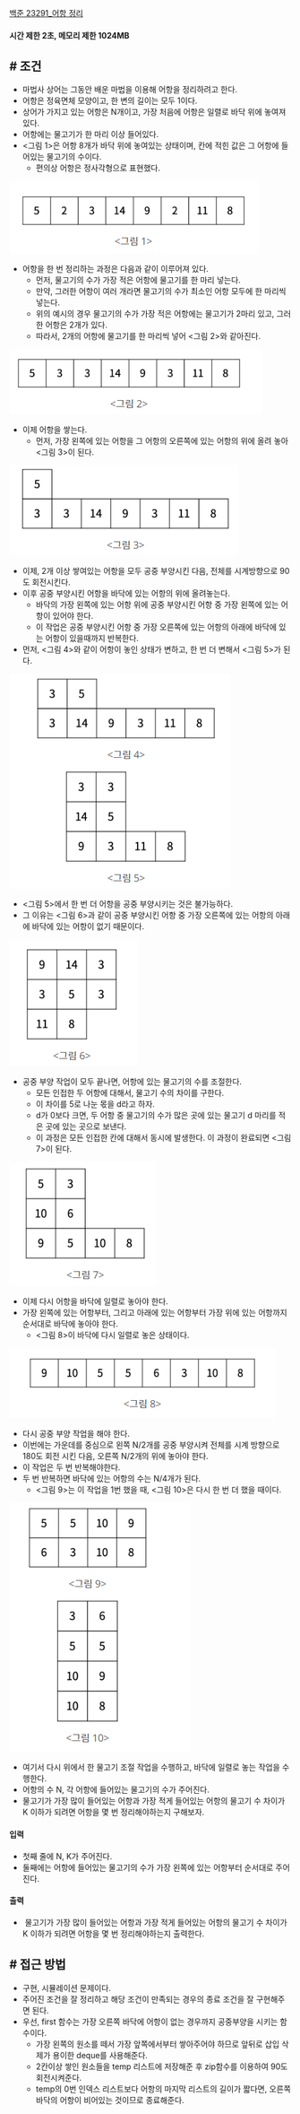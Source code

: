 
[백준 23291_어항 정리](https://www.acmicpc.net/problem/23291)


#### **시간 제한 2초, 메모리 제한 1024MB**

## **# 조건**

- 마법사 상어는 그동안 배운 마법을 이용해 어항을 정리하려고 한다. 
- 어항은 정육면체 모양이고, 한 변의 길이는 모두 1이다. 
- 상어가 가지고 있는 어항은 N개이고, 가장 처음에 어항은 일렬로 바닥 위에 놓여져 있다. 
- 어항에는 물고기가 한 마리 이상 들어있다. 
- <그림 1>은 어항 8개가 바닥 위에 놓여있는 상태이며, 칸에 적힌 값은 그 어항에 들어있는 물고기의 수이다. 
	- 편의상 어항은 정사각형으로 표현했다.

![](assets/Pasted%20image%2020230608191543.png)

- 어항을 한 번 정리하는 과정은 다음과 같이 이루어져 있다.
	- 먼저, 물고기의 수가 가장 적은 어항에 물고기를 한 마리 넣는다. 
	- 만약, 그러한 어항이 여러 개라면 물고기의 수가 최소인 어항 모두에 한 마리씩 넣는다. 
	- 위의 예시의 경우 물고기의 수가 가장 적은 어항에는 물고기가 2마리 있고, 그러한 어항은 2개가 있다. 
	- 따라서, 2개의 어항에 물고기를 한 마리씩 넣어 <그림 2>와 같아진다.

![](assets/Pasted%20image%2020230608191627.png)

- 이제 어항을 쌓는다. 
	- 먼저, 가장 왼쪽에 있는 어항을 그 어항의 오른쪽에 있는 어항의 위에 올려 놓아 <그림 3>이 된다.

![](assets/Pasted%20image%2020230608191643.png)

- 이제, 2개 이상 쌓여있는 어항을 모두 공중 부양시킨 다음, 전체를 시계방향으로 90도 회전시킨다. 
- 이후 공중 부양시킨 어항을 바닥에 있는 어항의 위에 올려놓는다. 
	- 바닥의 가장 왼쪽에 있는 어항 위에 공중 부양시킨 어항 중 가장 왼쪽에 있는 어항이 있어야 한다. 
	- 이 작업은 공중 부양시킨 어항 중 가장 오른쪽에 있는 어항의 아래에 바닥에 있는 어항이 있을때까지 반복한다.
- 먼저, <그림 4>와 같이 어항이 놓인 상태가 변하고, 한 번 더 변해서 <그림 5>가 된다.

![](assets/Pasted%20image%2020230608191816.png)

- <그림 5>에서 한 번 더 어항을 공중 부양시키는 것은 불가능하다. 
- 그 이유는 <그림 6>과 같이 공중 부양시킨 어항 중 가장 오른쪽에 있는 어항의 아래에 바닥에 있는 어항이 없기 때문이다.

![](assets/Pasted%20image%2020230608191855.png)

- 공중 부양 작업이 모두 끝나면, 어항에 있는 물고기의 수를 조절한다.
	- 모든 인접한 두 어항에 대해서, 물고기 수의 차이를 구한다. 
	- 이 차이를 5로 나눈 몫을 d라고 하자. 
	- d가 0보다 크면, 두 어항 중 물고기의 수가 많은 곳에 있는 물고기 d 마리를 적은 곳에 있는 곳으로 보낸다. 
	- 이 과정은 모든 인접한 칸에 대해서 동시에 발생한다. 이 과정이 완료되면 <그림 7>이 된다.

![](assets/Pasted%20image%2020230608192454.png)

- 이제 다시 어항을 바닥에 일렬로 놓아야 한다. 
- 가장 왼쪽에 있는 어항부터, 그리고 아래에 있는 어항부터 가장 위에 있는 어항까지 순서대로 바닥에 놓아야 한다. 
	- <그림 8>이 바닥에 다시 일렬로 놓은 상태이다.

![](assets/Pasted%20image%2020230608192511.png)

- 다시 공중 부양 작업을 해야 한다. 
- 이번에는 가운데를 중심으로 왼쪽 N/2개를 공중 부양시켜 전체를 시계 방향으로 180도 회전 시킨 다음, 오른쪽 N/2개의 위에 놓아야 한다. 
- 이 작업은 두 번 반복해야한다. 
- 두 번 반복하면 바닥에 있는 어항의 수는 N/4개가 된다. 
	- <그림 9>는 이 작업을 1번 했을 때, <그림 10>은 다시 한 번 더 했을 때이다.

![](assets/Pasted%20image%2020230608192544.png)

- 여기서 다시 위에서 한 물고기 조절 작업을 수행하고, 바닥에 일렬로 놓는 작업을 수행한다.
- 어항의 수 N, 각 어항에 들어있는 물고기의 수가 주어진다. 
- 물고기가 가장 많이 들어있는 어항과 가장 적게 들어있는 어항의 물고기 수 차이가 K 이하가 되려면 어항을 몇 번 정리해야하는지 구해보자.


#### **입력**
- 첫째 줄에 N, K가 주어진다. 
- 둘째에는 어항에 들어있는 물고기의 수가 가장 왼쪽에 있는 어항부터 순서대로 주어진다.


#### **출력**
-  물고기가 가장 많이 들어있는 어항과 가장 적게 들어있는 어항의 물고기 수 차이가 K 이하가 되려면 어항을 몇 번 정리해야하는지 출력한다.



## **# 접근 방법**
- 구현, 시뮬레이션 문제이다.
- 주어진 조건을 잘 정리하고 해당 조건이 만족되는 경우의 종료 조건을 잘 구현해주면 된다.
- 우선, first 함수는 가장 오른쪽 바닥에 어항이 없는 경우까지 공중부양을 시키는 함수이다.
	- 가장 왼쪽의 원소를 떼서 가장 앞쪽에서부터 쌓아주어야 하므로 앞뒤로 삽입 삭제가 용이한 deque를 사용해준다.
	- 2칸이상 쌓인 원소들을 temp 리스트에 저장해준 후 zip함수를 이용하여 90도 회전시켜준다.
	- temp의 0번 인덱스 리스트보다 어항의 마지막 리스트의 길이가 짧다면, 오른쪽 바닥의 어항이 비어있는 것이므로 종료해준다.